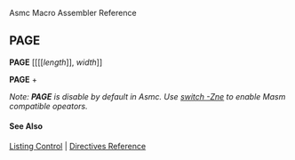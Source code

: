 Asmc Macro Assembler Reference

## PAGE

**PAGE** [[[[_length_]], _width_]]

**PAGE** +

_Note: **PAGE** is disable by default in Asmc. Use [switch -Zne](../command/option-zne.md) to enable Masm compatible opeators._

#### See Also

[Listing Control](listing-control.md) | [Directives Reference](readme.md)
